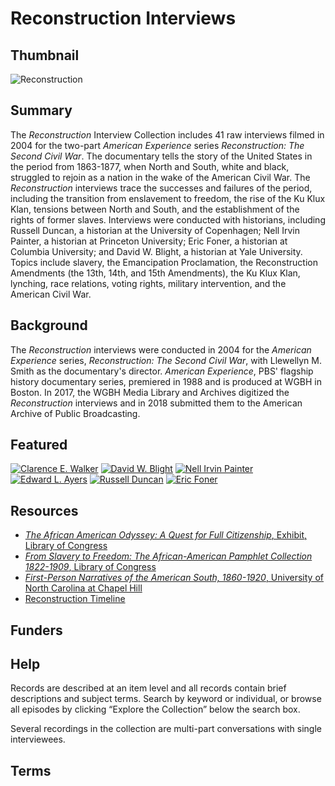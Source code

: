 # Reconstruction Interviews

## Thumbnail

![Reconstruction](https://s3.amazonaws.com/americanarchive.org/special-collections/AX0005Reconstruction.jpg "Reconstruction")

## Summary

The <em>Reconstruction</em> Interview Collection includes 41 raw interviews filmed in 2004 for the two-part <em>American Experience</em> series <em>Reconstruction: The Second Civil War</em>. The documentary tells the story of the United States in the period from 1863-1877, when North and South, white and black, struggled to rejoin as a nation in the wake of the American Civil War. The <em>Reconstruction</em> interviews trace the successes and failures of the period, including the transition from enslavement to freedom, the rise of the Ku Klux Klan, tensions between North and South, and the establishment of the rights of former slaves. Interviews were conducted with historians, including Russell Duncan, a historian at the University of Copenhagen; Nell Irvin Painter, a historian at Princeton University; Eric Foner, a historian at Columbia University; and David W. Blight, a historian at Yale University. Topics include slavery, the Emancipation Proclamation, the Reconstruction Amendments (the 13th, 14th, and 15th Amendments), the Ku Klux Klan, lynching, race relations, voting rights, military intervention, and the American Civil War. 

## Background

The <em>Reconstruction</em> interviews were conducted in 2004 for the <em>American Experience</em> series, <em>Reconstruction: The Second Civil War</em>, with Llewellyn M. Smith as the documentary's director. <em>American Experience</em>, PBS' flagship history documentary series, premiered in 1988 and is produced at WGBH in Boston. In 2017, the WGBH Media Library and Archives digitized the <em>Reconstruction</em> interviews and in 2018 submitted them to the American Archive of Public Broadcasting.

## Featured

[![Clarence E. Walker](https://s3.amazonaws.com/americanarchive.org/special-collections/cpb-aacip_15-x05x63c885.jpg)](/catalog/cpb-aacip_15-x05x63c885)
[![David W. Blight](https://s3.amazonaws.com/americanarchive.org/special-collections/cpb-aacip_15-2r3nv9b373.jpg)](/catalog/cpb-aacip_15-2r3nv9b373)
[![Nell Irvin Painter](https://s3.amazonaws.com/americanarchive.org/special-collections/cpb-aacip_15-cz3222s704.jpg)](/catalog/cpb-aacip_15-cz3222s704)
[![Edward L. Ayers](https://s3.amazonaws.com/americanarchive.org/special-collections/cpb-aacip_15-3j3902099f.jpg)](/catalog/cpb-aacip_15-3j3902099f)
[![Russell Duncan](https://s3.amazonaws.com/americanarchive.org/special-collections/cpb-aacip_15-b56d21sg8d.jpg)](/catalog/cpb-aacip_15-b56d21sg8d)
[![Eric Foner](https://s3.amazonaws.com/americanarchive.org/special-collections/cpb-aacip_15-ft8df6m363.jpg)](/catalog/cpb-aacip_15-ft8df6m363)

## Resources

- [<em>The African American Odyssey: A Quest for Full Citizenship</em>, Exhibit, Library of Congress](https://www.loc.gov/exhibits/african-american-odyssey/reconstruction.html)
- [<em>From Slavery to Freedom: The African-American Pamphlet Collection 1822-1909</em>, Library of Congress](http://memory.loc.gov/ammem/aapchtml/aapchome.html)
- [<em>First-Person Narratives of the American South, 1860-1920</em>, University of North Carolina at Chapel Hill](http://docsouth.unc.edu/fpn/)
- [Reconstruction Timeline](http://www.digitalhistory.uh.edu/exhibits/reconstruction/timeline.html)

## Funders

## Help

Records are described at an item level and all records contain brief descriptions and subject terms. Search by keyword or individual, or browse all episodes by clicking “Explore the Collection” below the search box. 

Several recordings in the collection are multi-part conversations with single interviewees.

## Terms

